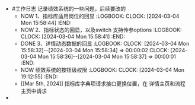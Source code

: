 - #工作日志 记录绩效系统的一些问题，后续要改的
	- NOW 1、指标库适用岗位的回显
	  :LOGBOOK:
	  CLOCK: [2024-03-04 Mon 15:58:44]
	  :END:
	- NOW 2、指标状态的回显，以及switch 支持传参options
	  :LOGBOOK:
	  CLOCK: [2024-03-04 Mon 15:58:41]
	  :END:
	- DONE 3、详情动态数据的回显
	  :LOGBOOK:
	  CLOCK: [2024-03-04 Mon 15:58:32]--[2024-03-04 Mon 15:58:34] =>  00:00:02
	  CLOCK: [2024-03-04 Mon 15:58:36]--[2024-03-04 Mon 15:58:37] =>  00:00:01
	  :END:
	- NOW 绩效系统的按钮级权限
	  :LOGBOOK:
	  CLOCK: [2024-03-04 Mon 19:12:55]
	  :END:
	- [[Mar 5th, 2024]] 指标库字典项请求接口更换位置，在 详情主页和流程主页中请求
-